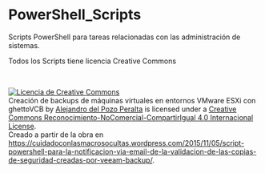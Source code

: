# PowerShell_Scripts

Scripts PowerShell para tareas relacionadas con las administración de sistemas.

Todos los Scripts tiene licencia Creative Commons

<br>
<p><a href="http://creativecommons.org/licenses/by-nc-sa/4.0/" rel="license"><img style="border-width:0;" src="https://i.creativecommons.org/l/by-nc-sa/4.0/88x31.png" alt="Licencia de Creative Commons" /></a><br />
Creación de backups de máquinas virtuales en entornos VMware ESXi con ghettoVCB by <a href="https://cuidadoconlasmacrosocultas.wordpress.com/2015/11/05/script-powershell-para-la-notificacion-via-email-de-la-validacion-de-las-copias-de-seguridad-creadas-por-veeam-backup/" rel="cc:attributionURL">Alejandro del Pozo Peralta</a> is licensed under a <a href="http://creativecommons.org/licenses/by-nc-sa/4.0/" rel="license">Creative Commons Reconocimiento-NoComercial-CompartirIgual 4.0 Internacional License</a>.<br />
Creado a partir de la obra en <a href="https://cuidadoconlasmacrosocultas.wordpress.com/2015/11/05/script-powershell-para-la-notificacion-via-email-de-la-validacion-de-las-copias-de-seguridad-creadas-por-veeam-backup/" rel="dct:source">https://cuidadoconlasmacrosocultas.wordpress.com/2015/11/05/script-powershell-para-la-notificacion-via-email-de-la-validacion-de-las-copias-de-seguridad-creadas-por-veeam-backup/</a>.</p>
